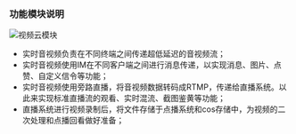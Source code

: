 ### 功能模块说明

![视频云模块](https://main.qcloudimg.com/raw/aced8634db63acf5f9c77119730e857c.png)

 *  实时音视频负责在不同终端之间传递超低延迟的音视频流；
 *  实时音视频使用IM在不同客户端之间进行消息传递，以实现消息、图片、点赞、自定义信令等功能；
 *  实时音视频使用旁路直播，将音视频数据转码成RTMP，传递给直播系统。以此来实现标准直播流的观看、实时混流、截图鉴黄等功能；
 *  直播系统进行视频录制后，将文件存储于点播系统和cos存储中，为视频的二次处理和点播回看做好准备；